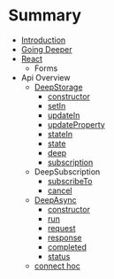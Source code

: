 # Summary

* [Introduction](README.md)
* [Going Deeper](going-deeper.md)
* [React](react.md)
  * Forms
* Api Overview
  * [DeepStorage](deepstorage.md)
    * [constructor](api-deepstorage-constructor.md)
    * [setIn](api-deepstorage-setin.md)
    * [updateIn](api-deepstorage-updatein.md)
    * [updateProperty](api-deepstorage-updateproperty.md)
    * [stateIn](api-deepstorage-statein.md)
    * [state](api-deepstorage-state.md)
    * [deep](api-deepstorage-deep.md)
    * [subscription](api-deepstorage-subscription.md)
  * DeepSubscription
    * [subscribeTo](api-deepsubscription-subscribeto.md)
    * [cancel](api-deepsubscription-cancel.md)
  * [DeepAsync](deepasync.md)
    * [constructor](api-deepasync-constructor.md)
    * [run](run.md)
    * [request](api-deepasync-request.md)
    * [response](api-deepasync-response.md)
    * [completed](api-deepasync-completed.md)
    * [status](api-deepasync-status.md)
  * [connect hoc](deep-hoc.md)

